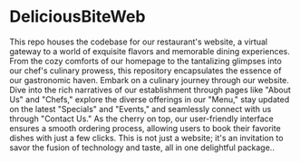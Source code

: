 # DeliciousBiteWeb

This repo houses the codebase for our restaurant's website, a virtual gateway to a world of exquisite flavors and memorable dining experiences. From the cozy comforts of our homepage to the tantalizing glimpses into our chef's culinary prowess, this repository encapsulates the essence of our gastronomic haven.
Embark on a culinary journey through our website. Dive into the rich narratives of our establishment through pages like "About Us" and "Chefs," explore the diverse offerings in our "Menu," stay updated on the latest "Specials" and "Events," and seamlessly connect with us through "Contact Us." As the cherry on top, our user-friendly interface ensures a smooth ordering process, allowing users to book their favorite dishes with just a few clicks. This is not just a website; it's an invitation to savor the fusion of technology and taste, all in one delightful package..
